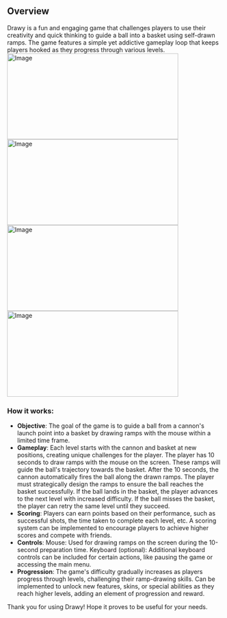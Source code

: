 ## Overview
Drawy is a fun and engaging game that challenges players to use their creativity and quick thinking to guide a ball into a basket using self-drawn ramps. The game features a simple yet addictive gameplay loop that keeps players hooked as they progress through various levels.
<img src="https://user-images.githubusercontent.com/12681393/196622158-497632c5-f537-4c04-bb71-c807914df119.jpg" alt="Image" width="400" height="200">
<img src="https://user-images.githubusercontent.com/12681393/196622166-055acedf-ad01-4ecb-9347-450a9bba08c1.jpg" alt="Image" width="400" height="200">
<img src="https://user-images.githubusercontent.com/12681393/196622172-d961dfde-ff26-49fa-8199-b217c2c5b6e4.jpg" alt="Image" width="400" height="200">
<img src="https://user-images.githubusercontent.com/12681393/196622179-346695cb-7c2f-414e-a7e0-ce408e14f5d5.jpg" alt="Image" width="400" height="200">
### How it works:
- **Objective**: The goal of the game is to guide a ball from a cannon's launch point into a basket by drawing ramps with the mouse within a limited time frame.
- **Gameplay**: Each level starts with the cannon and basket at new positions, creating unique challenges for the player.
The player has 10 seconds to draw ramps with the mouse on the screen. These ramps will guide the ball's trajectory towards the basket.
After the 10 seconds, the cannon automatically fires the ball along the drawn ramps.
The player must strategically design the ramps to ensure the ball reaches the basket successfully.
If the ball lands in the basket, the player advances to the next level with increased difficulty.
If the ball misses the basket, the player can retry the same level until they succeed.
- **Scoring**: Players can earn points based on their performance, such as successful shots, the time taken to complete each level, etc.
A scoring system can be implemented to encourage players to achieve higher scores and compete with friends.
- **Controls**: Mouse: Used for drawing ramps on the screen during the 10-second preparation time.
Keyboard (optional): Additional keyboard controls can be included for certain actions, like pausing the game or accessing the main menu.
- **Progression**: The game's difficulty gradually increases as players progress through levels, challenging their ramp-drawing skills.
Can be implemented to unlock new features, skins, or special abilities as they reach higher levels, adding an element of progression and reward.

Thank you for using Drawy! Hope it proves to be useful for your needs.
